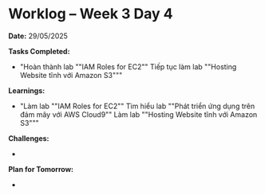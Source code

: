 # Worklog – Week 3 Day 4

**Date:** 29/05/2025

**Tasks Completed:**

- "Hoàn thành lab ""IAM Roles for EC2""
  Tiếp tục làm lab ""Hosting Website tĩnh với Amazon S3"""

**Learnings:**

- "Làm lab ""IAM Roles for EC2""
  Tìm hiểu lab ""Phát triển ứng dụng trên đám mây với AWS Cloud9""
  Làm lab ""Hosting Website tĩnh với Amazon S3"""

**Challenges:**

-

**Plan for Tomorrow:**

-
